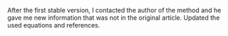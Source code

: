 After the first stable version, I contacted the author of the method and he gave me new information that was not in the original article. Updated the used equations and references.